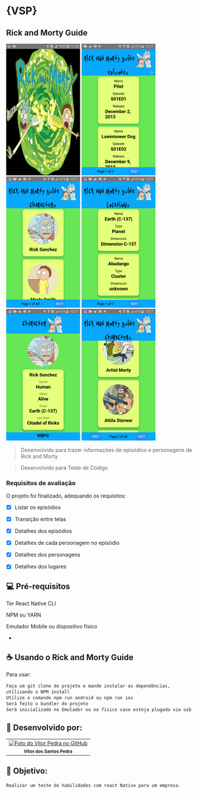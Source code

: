 # {VSP}
## Rick and Morty Guide


<img src="./TesteReactNative/screenshot6.png" alt="Imagem descrição personagem" style="width:200px;">
<img src="./TesteReactNative/screenshot1.png" alt="Imagem tela inicial" style="width:200px;">
<img src="./TesteReactNative/screenshot2.png" alt="Imagem tela de descrição" style="width:200px;">
<img src="./TesteReactNative/screenshot3.png" alt="Imagem descrição personagem" style="width:200px;">
<img src="./TesteReactNative/screenshot4.png" alt="Imagem descrição personagem" style="width:200px;">
<img src="./TesteReactNative/screenshot5.png" alt="Imagem descrição personagem" style="width:200px;">



> Desenvolvido para trazer informações de episódios e personagens de Rick and Morty 

> Desenvolvido para Teste de Código


### Requisitos de avaliação

O projeto foi finalizado, adequando os requisitos:

- [x] Listar os episódios
- [x] Transição entre telas
- [x] Detalhes dos episódios
- [x] Detalhes de cada personagem no episódio
- [x] Detalhes dos personagens
- [x] Detalhes dos lugares




## 💻 Pré-requisitos


  Ter React Native CLI
  
  NPM ou YARN
  
  Emulador Mobile ou dispositivo físico
  
 -



## ☕ Usando o Rick and Morty Guide

Para usar:

```
Faça um git clone do projeto e mande instalar as dependências,
utilizando o NPM install
Utilize o comando npm run android ou npm run ios
Será feito o bundler do projeto
Será inicializado no Emulador ou no físico caso esteja plugado via usb
```




## 🤝 Desenvolvido por:

<table>
  <tr>
    <td align="center">
      <a href="#">
        <img src="https://pt.gravatar.com/avatar/f0a681d3c89a0d7051ad5519d053b9e3" width="100px;" alt="Foto do Vitor Pedra no GitHub"/><br>
        <sub>
          <b>Vitor dos Santos Pedra</b>
        </sub>
      </a>
    </td>
  </tr>
</table>



## 🤝 Objetivo:

```
Realizar um teste de habilidades com react Native para um empresa.
```
